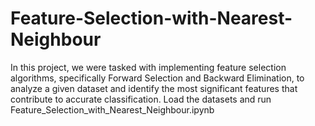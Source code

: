 # Feature-Selection-with-Nearest-Neighbour
In this project, we were tasked with implementing feature selection algorithms, specifically Forward Selection and Backward Elimination, to analyze a given dataset and identify the most significant features that contribute to accurate classification.
Load the datasets and run Feature_Selection_with_Nearest_Neighbour.ipynb
